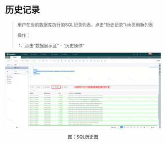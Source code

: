 # 历史记录

> 用户在当前数据库执行的SQL记录列表，点击“历史记录”tab页刷新列表
>
> 操作：
>
> ​  1、点击“数据展示区” - “历史操作”

![历史记录](./img/history1.png)

<center>图：SQL历史图</center>



####